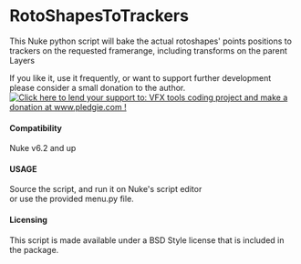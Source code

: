 RotoShapesToTrackers
======================
This Nuke python script will bake the actual rotoshapes' points positions to trackers on the requested framerange, including transforms on the parent Layers

If you like it, use it frequently, or want to support further development please consider a small donation to the author.   
<a href='http://www.pledgie.com/campaigns/21123'><img alt='Click here to lend your support to: VFX tools coding project and make a donation at www.pledgie.com !' src='http://www.pledgie.com/campaigns/21123.png?skin_name=chrome' border='0' /></a>

 
#### Compatibility ####
Nuke v6.2 and up

#### USAGE ####
Source the script, and run it on Nuke's script editor   
or use the provided menu.py file.

#### Licensing ####
This script is made available under a BSD Style license that is included in the package.
